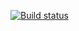 [![Build status](https://ci.appveyor.com/api/projects/status/b3qqwnotb93atr3a?svg=true)](https://ci.appveyor.com/project/comrade1000-7/aqa-pattern-2)
